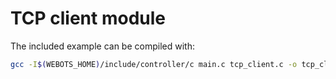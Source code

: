 # TCP client module

The included example can be compiled with:

```bash
gcc -I$(WEBOTS_HOME)/include/controller/c main.c tcp_client.c -o tcp_client
```
